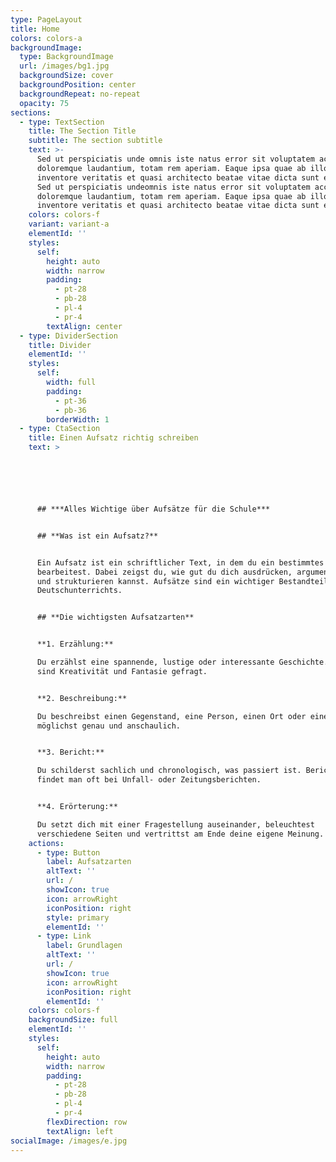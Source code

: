```yaml
---
type: PageLayout
title: Home
colors: colors-a
backgroundImage:
  type: BackgroundImage
  url: /images/bg1.jpg
  backgroundSize: cover
  backgroundPosition: center
  backgroundRepeat: no-repeat
  opacity: 75
sections:
  - type: TextSection
    title: The Section Title
    subtitle: The section subtitle
    text: >-
      Sed ut perspiciatis unde omnis iste natus error sit voluptatem accusantium
      doloremque laudantium, totam rem aperiam. Eaque ipsa quae ab illo
      inventore veritatis et quasi architecto beatae vitae dicta sunt explicabo.
      Sed ut perspiciatis undeomnis iste natus error sit voluptatem accusantium
      doloremque laudantium, totam rem aperiam. Eaque ipsa quae ab illo
      inventore veritatis et quasi architecto beatae vitae dicta sunt explicabo.
    colors: colors-f
    variant: variant-a
    elementId: ''
    styles:
      self:
        height: auto
        width: narrow
        padding:
          - pt-28
          - pb-28
          - pl-4
          - pr-4
        textAlign: center
  - type: DividerSection
    title: Divider
    elementId: ''
    styles:
      self:
        width: full
        padding:
          - pt-36
          - pb-36
        borderWidth: 1
  - type: CtaSection
    title: Einen Aufsatz richtig schreiben
    text: >






      ## ***Alles Wichtige über Aufsätze für die Schule***


      ## **Was ist ein Aufsatz?**


      Ein Aufsatz ist ein schriftlicher Text, in dem du ein bestimmtes Thema
      bearbeitest. Dabei zeigst du, wie gut du dich ausdrücken, argumentieren
      und strukturieren kannst. Aufsätze sind ein wichtiger Bestandteil des
      Deutschunterrichts.


      ## **Die wichtigsten Aufsatzarten**


      **1. Erzählung:**

      Du erzählst eine spannende, lustige oder interessante Geschichte. Hier
      sind Kreativität und Fantasie gefragt.


      **2. Beschreibung:**

      Du beschreibst einen Gegenstand, eine Person, einen Ort oder einen Ablauf
      möglichst genau und anschaulich.


      **3. Bericht:**

      Du schilderst sachlich und chronologisch, was passiert ist. Berichte
      findet man oft bei Unfall- oder Zeitungsberichten.


      **4. Erörterung:**

      Du setzt dich mit einer Fragestellung auseinander, beleuchtest
      verschiedene Seiten und vertrittst am Ende deine eigene Meinung.
    actions:
      - type: Button
        label: Aufsatzarten
        altText: ''
        url: /
        showIcon: true
        icon: arrowRight
        iconPosition: right
        style: primary
        elementId: ''
      - type: Link
        label: Grundlagen
        altText: ''
        url: /
        showIcon: true
        icon: arrowRight
        iconPosition: right
        elementId: ''
    colors: colors-f
    backgroundSize: full
    elementId: ''
    styles:
      self:
        height: auto
        width: narrow
        padding:
          - pt-28
          - pb-28
          - pl-4
          - pr-4
        flexDirection: row
        textAlign: left
socialImage: /images/e.jpg
---
```

